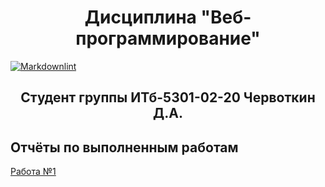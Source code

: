 # <center>Дисциплина "Веб-программирование"</center>

[![Markdownlint](https://github.com/Dimitricas1/web-development/actions/workflows/markdownlint.yml/badge.svg?branch=main)](https://github.com/Dimitricas1/web-development/actions/workflows/markdownlint.yml)

## <center>Студент группы ИТб-5301-02-20 Червоткин Д.А.</center>

## Отчёты по выполненным работам

[Работа №1](/Reports/Work1.md)
